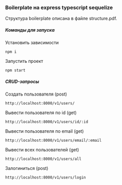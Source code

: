 ### Boilerplate на express typescript sequelize

Структура boilerplate описана в файле structure.pdf.

##### Команды для запуска

Установить зависимости
```
npm i
```

Запустить проект
```
npm start
```

##### CRUD-запросы

Создать пользователя (post)
```
http://localhost:8000/v1/users/
```

Вывести пользователя по id (get)
```
http://localhost:8000/v1/users/id/:id
```

Вывести пользователя по email (get)
```
http://localhost:8000/v1/users/email/:email
```

Вывести всех пользователей (get)
```
http://localhost:8000/v1/users/all
```

Залогиниться (post)
```
http://localhost:8000/v1/users/login
```